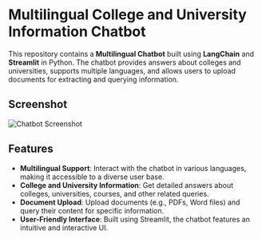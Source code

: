 # Multilingual College and University Information Chatbot

This repository contains a **Multilingual Chatbot** built using **LangChain** and **Streamlit** in Python. The chatbot provides answers about colleges and universities, supports multiple languages, and allows users to upload documents for extracting and querying information.

## Screenshot
![Chatbot Screenshot](images/screenshot.png)

## Features
- **Multilingual Support**: Interact with the chatbot in various languages, making it accessible to a diverse user base.
- **College and University Information**: Get detailed answers about colleges, universities, courses, and other related queries.
- **Document Upload**: Upload documents (e.g., PDFs, Word files) and query their content for specific information.
- **User-Friendly Interface**: Built using Streamlit, the chatbot features an intuitive and interactive UI.
